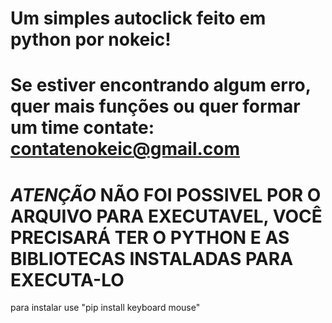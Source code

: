 # Um simples autoclick feito em python por nokeic!
# Se estiver encontrando algum erro, quer mais funções ou quer formar um time contate: contatenokeic@gmail.com
# *ATENÇÃO* NÃO FOI POSSIVEL POR O ARQUIVO PARA EXECUTAVEL, VOCÊ PRECISARÁ TER O PYTHON E AS BIBLIOTECAS INSTALADAS PARA EXECUTA-LO
para instalar use "pip install keyboard mouse"
